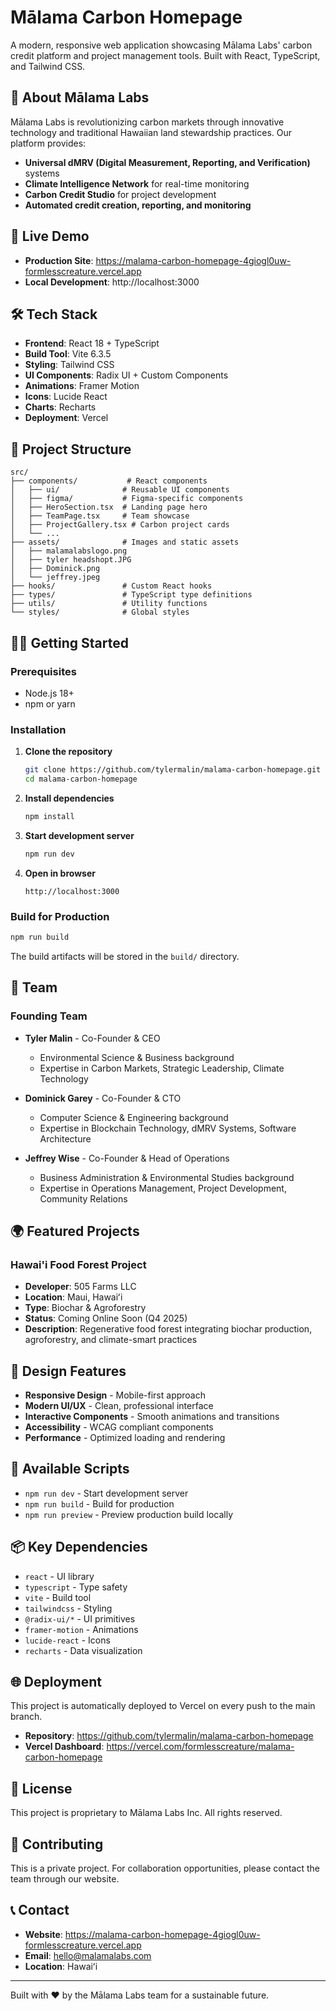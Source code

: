 # Mālama Carbon Homepage

A modern, responsive web application showcasing Mālama Labs' carbon credit platform and project management tools. Built with React, TypeScript, and Tailwind CSS.

## 🌱 About Mālama Labs

Mālama Labs is revolutionizing carbon markets through innovative technology and traditional Hawaiian land stewardship practices. Our platform provides:

- **Universal dMRV (Digital Measurement, Reporting, and Verification)** systems
- **Climate Intelligence Network** for real-time monitoring
- **Carbon Credit Studio** for project development
- **Automated credit creation, reporting, and monitoring**

## 🚀 Live Demo

- **Production Site**: https://malama-carbon-homepage-4giogl0uw-formlesscreature.vercel.app
- **Local Development**: http://localhost:3000

## 🛠️ Tech Stack

- **Frontend**: React 18 + TypeScript
- **Build Tool**: Vite 6.3.5
- **Styling**: Tailwind CSS
- **UI Components**: Radix UI + Custom Components
- **Animations**: Framer Motion
- **Icons**: Lucide React
- **Charts**: Recharts
- **Deployment**: Vercel

## 📁 Project Structure

```
src/
├── components/           # React components
│   ├── ui/              # Reusable UI components
│   ├── figma/           # Figma-specific components
│   ├── HeroSection.tsx  # Landing page hero
│   ├── TeamPage.tsx     # Team showcase
│   ├── ProjectGallery.tsx # Carbon project cards
│   └── ...
├── assets/              # Images and static assets
│   ├── malamalabslogo.png
│   ├── tyler headshopt.JPG
│   ├── Dominick.png
│   └── jeffrey.jpeg
├── hooks/               # Custom React hooks
├── types/               # TypeScript type definitions
├── utils/               # Utility functions
└── styles/              # Global styles
```

## 🏃‍♂️ Getting Started

### Prerequisites

- Node.js 18+ 
- npm or yarn

### Installation

1. **Clone the repository**
   ```bash
   git clone https://github.com/tylermalin/malama-carbon-homepage.git
   cd malama-carbon-homepage
   ```

2. **Install dependencies**
   ```bash
   npm install
   ```

3. **Start development server**
   ```bash
   npm run dev
   ```

4. **Open in browser**
   ```
   http://localhost:3000
   ```

### Build for Production

```bash
npm run build
```

The build artifacts will be stored in the `build/` directory.

## 👥 Team

### Founding Team

- **Tyler Malin** - Co-Founder & CEO
  - Environmental Science & Business background
  - Expertise in Carbon Markets, Strategic Leadership, Climate Technology

- **Dominick Garey** - Co-Founder & CTO  
  - Computer Science & Engineering background
  - Expertise in Blockchain Technology, dMRV Systems, Software Architecture

- **Jeffrey Wise** - Co-Founder & Head of Operations
  - Business Administration & Environmental Studies background
  - Expertise in Operations Management, Project Development, Community Relations

## 🌍 Featured Projects

### Hawai'i Food Forest Project
- **Developer**: 505 Farms LLC
- **Location**: Maui, Hawaiʻi
- **Type**: Biochar & Agroforestry
- **Status**: Coming Online Soon (Q4 2025)
- **Description**: Regenerative food forest integrating biochar production, agroforestry, and climate-smart practices

## 🎨 Design Features

- **Responsive Design** - Mobile-first approach
- **Modern UI/UX** - Clean, professional interface
- **Interactive Components** - Smooth animations and transitions
- **Accessibility** - WCAG compliant components
- **Performance** - Optimized loading and rendering

## 🔧 Available Scripts

- `npm run dev` - Start development server
- `npm run build` - Build for production
- `npm run preview` - Preview production build locally

## 📦 Key Dependencies

- `react` - UI library
- `typescript` - Type safety
- `vite` - Build tool
- `tailwindcss` - Styling
- `@radix-ui/*` - UI primitives
- `framer-motion` - Animations
- `lucide-react` - Icons
- `recharts` - Data visualization

## 🌐 Deployment

This project is automatically deployed to Vercel on every push to the main branch.

- **Repository**: https://github.com/tylermalin/malama-carbon-homepage
- **Vercel Dashboard**: https://vercel.com/formlesscreature/malama-carbon-homepage

## 📄 License

This project is proprietary to Mālama Labs Inc. All rights reserved.

## 🤝 Contributing

This is a private project. For collaboration opportunities, please contact the team through our website.

## 📞 Contact

- **Website**: https://malama-carbon-homepage-4giogl0uw-formlesscreature.vercel.app
- **Email**: hello@malamalabs.com
- **Location**: Hawaiʻi

---

Built with ❤️ by the Mālama Labs team for a sustainable future.